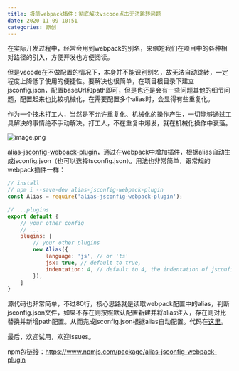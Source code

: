 ```yaml
---
title: 极简webpack插件：彻底解决vscode点击无法跳转问题
date: 2020-11-09 10:51
categories: 原创
---
```


在实际开发过程中，经常会用到webpack的别名，来缩短我们在项目中的各种相对路径的引入，方便开发也方便阅读。

但是vscode在不做配置的情况下，本身并不能识别别名，故无法自动跳转，一定程度上降低了使用的便捷性。要解决也很简单，在项目根目录下建立jsconfig.json，配置baseUrl和path即可，但是也还是会有一些问题其他的细节问题，配置起来也比较机械化，在需要配置多个alias时，会显得有些重复化。

<!-- more -->

作为一个技术打工人，当然是不允许重复化、机械化的操作产生，一切能够通过工具解决的事情绝不手动解决。打工人，不在重复中爆发，就在机械化操作中衰落。

![image.png](https://tva1.sinaimg.cn/large/e6c9d24ely1gzliisiectj20go0bsgmd.jpg)

[alias-jsconfig-webpack-plugin](https://www.npmjs.com/package/alias-jsconfig-webpack-plugin)，通过在webpack中增加插件，根据alias自动生成jsconfig.json（也可以选择tsconfig.json）。用法也非常简单，跟常规的webpack插件一样：

```js
// install
// npm i --save-dev alias-jsconfig-webpack-plugin
const Alias = require('alias-jsconfig-webpack-plugin');
 
// ...plugins
export default {
    // your other config
    // ...
    plugins: [
        // your other plugins
        new Alias({
            language: 'js', // or 'ts'
            jsx: true, // default to true,
            indentation: 4, // default to 4, the indentation of jsconfig.json file
        }),
    ]
}
```

源代码也非常简单，不过80行，核心思路就是读取webpack配置中的alias，判断jsconfig.json文件，如果不存在则按照默认配置新建并将alias注入，存在则对比替换并新增path配置。从而完成jsconfig.json根据alias自动配置。代码在[这里](https://github.com/yuzai/alias-jsconfig-webpack-plugin/blob/main/webpack-plugin/index.js)。

最后，欢迎试用，欢迎issues。

npm包链接：https://www.npmjs.com/package/alias-jsconfig-webpack-plugin
